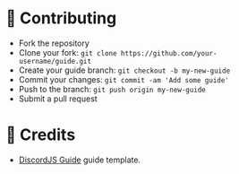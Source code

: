 # 📜 Contributing

- Fork the repository
- Clone your fork: `git clone https://github.com/your-username/guide.git`
- Create your guide branch: `git checkout -b my-new-guide`
- Commit your changes: `git commit -am 'Add some guide'`
- Push to the branch: `git push origin my-new-guide`
- Submit a pull request

# 📝 Credits
- [DiscordJS Guide](https://github.com/discordjs/guide) guide template.